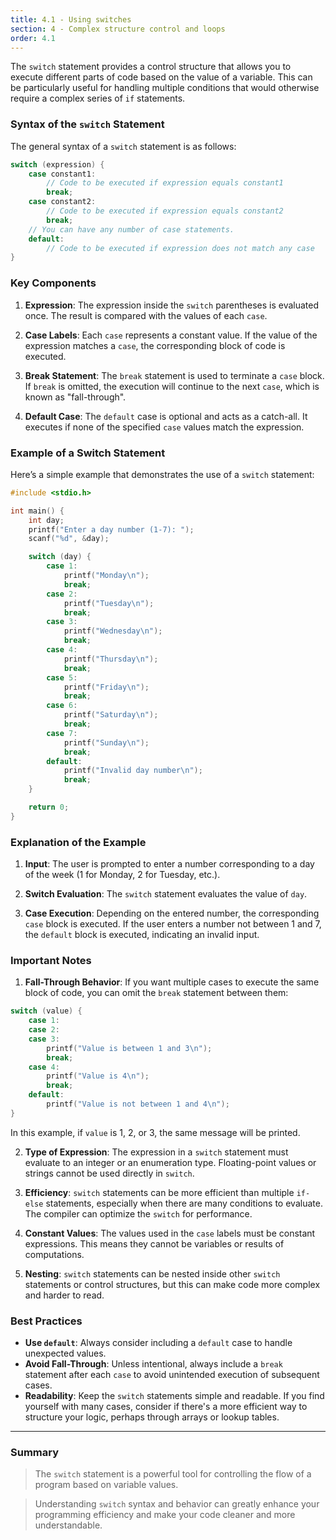 ```yaml
---
title: 4.1 - Using switches
section: 4 - Complex structure control and loops
order: 4.1
---
```


The `switch` statement provides a control structure that allows you to execute different parts of code based on the value of a variable. This can be particularly useful for handling multiple conditions that would otherwise require a complex series of `if` statements.

### Syntax of the `switch` Statement

The general syntax of a `switch` statement is as follows:

```c
switch (expression) {
    case constant1:
        // Code to be executed if expression equals constant1
        break;
    case constant2:
        // Code to be executed if expression equals constant2
        break;
    // You can have any number of case statements.
    default:
        // Code to be executed if expression does not match any case
}
```

### Key Components

1. **Expression**: The expression inside the `switch` parentheses is evaluated once. The result is compared with the values of each `case`.

2. **Case Labels**: Each `case` represents a constant value. If the value of the expression matches a `case`, the corresponding block of code is executed.

3. **Break Statement**: The `break` statement is used to terminate a `case` block. If `break` is omitted, the execution will continue to the next `case`, which is known as "fall-through".

4. **Default Case**: The `default` case is optional and acts as a catch-all. It executes if none of the specified `case` values match the expression.

### Example of a Switch Statement

Here’s a simple example that demonstrates the use of a `switch` statement:

```c
#include <stdio.h>

int main() {
    int day;
    printf("Enter a day number (1-7): ");
    scanf("%d", &day);

    switch (day) {
        case 1:
            printf("Monday\n");
            break;
        case 2:
            printf("Tuesday\n");
            break;
        case 3:
            printf("Wednesday\n");
            break;
        case 4:
            printf("Thursday\n");
            break;
        case 5:
            printf("Friday\n");
            break;
        case 6:
            printf("Saturday\n");
            break;
        case 7:
            printf("Sunday\n");
            break;
        default:
            printf("Invalid day number\n");
            break;
    }

    return 0;
}
```

### Explanation of the Example

1. **Input**: The user is prompted to enter a number corresponding to a day of the week (1 for Monday, 2 for Tuesday, etc.).

2. **Switch Evaluation**: The `switch` statement evaluates the value of `day`.

3. **Case Execution**: Depending on the entered number, the corresponding `case` block is executed. If the user enters a number not between 1 and 7, the `default` block is executed, indicating an invalid input.

### Important Notes

1. **Fall-Through Behavior**: If you want multiple cases to execute the same block of code, you can omit the `break` statement between them:

```c
switch (value) {
    case 1:
    case 2:
    case 3:
        printf("Value is between 1 and 3\n");
        break;
    case 4:
        printf("Value is 4\n");
        break;
    default:
        printf("Value is not between 1 and 4\n");
}
```

   In this example, if `value` is 1, 2, or 3, the same message will be printed.

2. **Type of Expression**: The expression in a `switch` statement must evaluate to an integer or an enumeration type. Floating-point values or strings cannot be used directly in `switch`.

3. **Efficiency**: `switch` statements can be more efficient than multiple `if-else` statements, especially when there are many conditions to evaluate. The compiler can optimize the `switch` for performance.

4. **Constant Values**: The values used in the `case` labels must be constant expressions. This means they cannot be variables or results of computations.

5. **Nesting**: `switch` statements can be nested inside other `switch` statements or control structures, but this can make code more complex and harder to read.

### Best Practices

- **Use `default`**: Always consider including a `default` case to handle unexpected values.
- **Avoid Fall-Through**: Unless intentional, always include a `break` statement after each `case` to avoid unintended execution of subsequent cases.
- **Readability**: Keep the `switch` statements simple and readable. If you find yourself with many cases, consider if there's a more efficient way to structure your logic, perhaps through arrays or lookup tables.

---

### Summary

> The `switch` statement is a powerful tool for controlling the flow of a program based on variable values.

> Understanding `switch` syntax and behavior can greatly enhance your programming efficiency and make your code cleaner and more understandable.